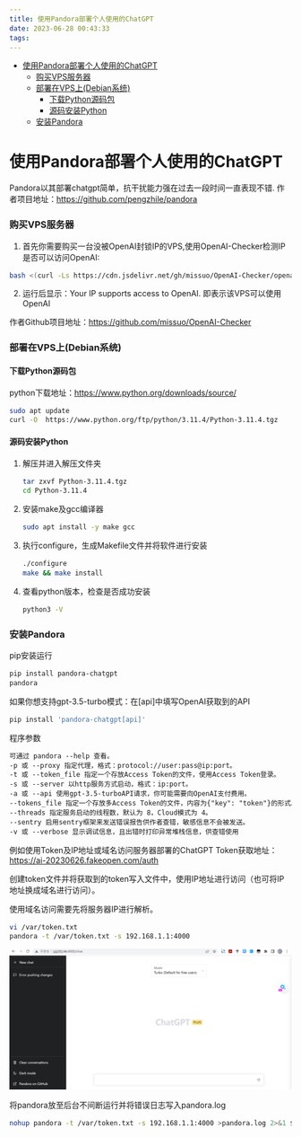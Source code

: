 ```yaml
---
title: 使用Pandora部署个人使用的ChatGPT
date: 2023-06-28 00:43:33
tags:
---
```


- [使用Pandora部署个人使用的ChatGPT](#使用pandora部署个人使用的chatgpt)
    - [购买VPS服务器](#购买vps服务器)
    - [部署在VPS上(Debian系统)](#部署在vps上debian系统)
      - [下载Python源码包](#下载python源码包)
      - [源码安装Python](#源码安装python)
    - [安装Pandora](#安装pandora)

#   使用Pandora部署个人使用的ChatGPT
Pandora以其部署chatgpt简单，抗干扰能力强在过去一段时间一直表现不错.
作者项目地址：https://github.com/pengzhile/pandora

### 购买VPS服务器
1. 首先你需要购买一台没被OpenAI封锁IP的VPS,使用OpenAI-Checker检测IP是否可以访问OpenAI:

```bash
bash <(curl -Ls https://cdn.jsdelivr.net/gh/missuo/OpenAI-Checker/openai.sh)
```
2.  运行后显示：Your IP supports access to OpenAI. 即表示该VPS可以使用OpenAI

作者Github项目地址：https://github.com/missuo/OpenAI-Checker

### 部署在VPS上(Debian系统)

#### 下载Python源码包
   python下载地址：https://www.python.org/downloads/source/

   ```bash
   sudo apt update 
   curl -O  https://www.python.org/ftp/python/3.11.4/Python-3.11.4.tgz 
   ```
####  源码安装Python

1.  解压并进入解压文件夹

    ```bash
    tar zxvf Python-3.11.4.tgz  
    cd Python-3.11.4 
    ```
2.  安装make及gcc编译器
    ```bash 
    sudo apt install -y make gcc  
    ```

3.  执行configure，生成Makefile文件并将软件进行安装
    ```bash
    ./configure  
    make && make install 
    ```

4.  查看python版本，检查是否成功安装
    ```bash
    python3 -V
    ```
### 安装Pandora
pip安装运行

```bash
pip install pandora-chatgpt
pandora
```
如果你想支持gpt-3.5-turbo模式：在[api]中填写OpenAI获取到的API
```bash
pip install 'pandora-chatgpt[api]'
```
程序参数
```html
可通过 pandora --help 查看。
-p 或 --proxy 指定代理，格式：protocol://user:pass@ip:port。
-t 或 --token_file 指定一个存放Access Token的文件，使用Access Token登录。
-s 或 --server 以http服务方式启动，格式：ip:port。
-a 或 --api 使用gpt-3.5-turboAPI请求，你可能需要向OpenAI支付费用。
--tokens_file 指定一个存放多Access Token的文件，内容为{"key": "token"}的形式。
--threads 指定服务启动的线程数，默认为 8，Cloud模式为 4。
--sentry 启用sentry框架来发送错误报告供作者查错，敏感信息不会被发送。
-v 或 --verbose 显示调试信息，且出错时打印异常堆栈信息，供查错使用
```

例如使用Token及IP地址或域名访问服务器部署的ChatGPT
Token获取地址：https://ai-20230626.fakeopen.com/auth

创建token文件并将获取到的token写入文件中，使用IP地址进行访问（也可将IP地址换成域名进行访问）。

使用域名访问需要先将服务器IP进行解析。
```bash
vi /var/token.txt
pandora -t /var/token.txt -s 192.168.1.1:4000
```
![图片显示需要能访问Github](https://raw.githubusercontent.com/agofox/agofox.github.io/main/img-folder/pandora/1.png)

将pandora放至后台不间断运行并将错误日志写入pandora.log

```bash 
nohup pandora -t /var/token.txt -s 192.168.1.1:4000 >pandora.log 2>&1 $
```

